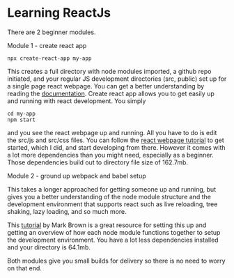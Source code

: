 # Learning ReactJs

There are 2 beginner modules.

Module 1 - create react app
```
npx create-react-app my-app
```
This creates a full directory with node modules imported, a github repo initiated, and your regular JS development directories (src, public) set up for a single page react webpage. You can get a better understanding by reading the [documentation](https://reactjs.org/docs/create-a-new-react-app.html). Create react app allows you to get easily up and running with react development.  You simply
```
cd my-app
npm start
```
and you see the react webpage up and running. All you have to do is edit the src/js and src/css files. You can follow the [react webpage tutorial](https://reactjs.org/tutorial/tutorial.html) to get started, which I did, and start developing from there. However it comes with a lot more dependencies than you might need, especially as a beginner. Those dependencies build out to directory file size of 162.7mb.

Module 2 - ground up webpack and babel setup

This takes a longer approached for getting someone up and running, but gives you a better understanding of the node module structure and the development environment that supports react such as live reloading, tree shaking, lazy loading, and so much more.

This [tutorial](https://www.sitepoint.com/beginners-guide-webpack-module-bundling/) by Mark Brown is a great resource for setting this up and getting an overview of how each node module functions together to setup the development environment. You have a lot less dependencies installed and your directory is 64.1mb.

Both modules give you small builds for delivery so there is no need to worry on that end.
